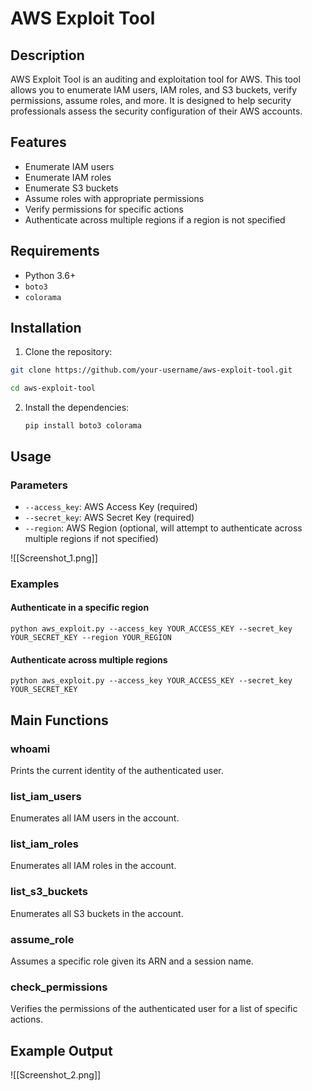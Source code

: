 # AWS Exploit Tool

## Description

AWS Exploit Tool is an auditing and exploitation tool for AWS. This tool allows you to enumerate IAM users, IAM roles, and S3 buckets, verify permissions, assume roles, and more. It is designed to help security professionals assess the security configuration of their AWS accounts.

## Features

- Enumerate IAM users
- Enumerate IAM roles
- Enumerate S3 buckets
- Assume roles with appropriate permissions
- Verify permissions for specific actions
- Authenticate across multiple regions if a region is not specified

## Requirements

- Python 3.6+
- `boto3`
- `colorama`

## Installation

1. Clone the repository:
  
```bash
git clone https://github.com/your-username/aws-exploit-tool.git

cd aws-exploit-tool
```

2. Install the dependencies:

	`pip install boto3 colorama`
## Usage

### Parameters

- `--access_key`: AWS Access Key (required)
- `--secret_key`: AWS Secret Key (required)
- `--region`: AWS Region (optional, will attempt to authenticate across multiple regions if not specified)

![[Screenshot_1.png]]
### Examples

#### Authenticate in a specific region

`python aws_exploit.py --access_key YOUR_ACCESS_KEY --secret_key YOUR_SECRET_KEY --region YOUR_REGION`

#### Authenticate across multiple regions

`python aws_exploit.py --access_key YOUR_ACCESS_KEY --secret_key YOUR_SECRET_KEY`

## Main Functions

### whoami

Prints the current identity of the authenticated user.

### list_iam_users

Enumerates all IAM users in the account.

### list_iam_roles

Enumerates all IAM roles in the account.

### list_s3_buckets

Enumerates all S3 buckets in the account.

### assume_role

Assumes a specific role given its ARN and a session name.

### check_permissions

Verifies the permissions of the authenticated user for a list of specific actions.

## Example Output

![[Screenshot_2.png]]
